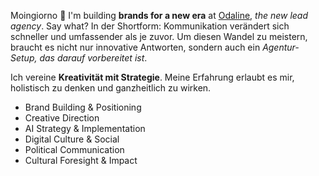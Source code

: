 Moingiorno 👋 I'm building **brands for a new era** at [Odaline](https://odaline.de/), _the new lead agency_. Say what? In der Shortform: Kommunikation verändert sich schneller und umfassender als je zuvor. Um diesen Wandel zu meistern, braucht es nicht nur innovative Antworten, sondern auch ein _Agentur-Setup, das darauf vorbereitet ist_.


Ich vereine **Kreativität mit Strategie**. Meine Erfahrung erlaubt es mir, holistisch zu denken und ganzheitlich zu wirken.

-   Brand Building & Positioning
-   Creative Direction
-   AI Strategy & Implementation
-   Digital Culture & Social
-   Political Communication
-   Cultural Foresight & Impact
